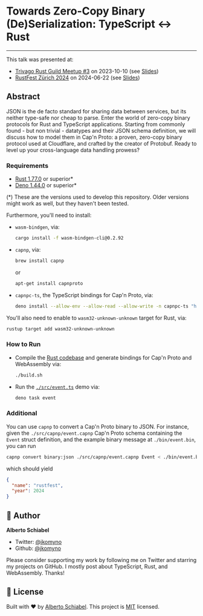 # Towards Zero-Copy Binary (De)Serialization: TypeScript ↔ Rust

---

This talk was presented at:
- [Trivago Rust Guild Meetup #3](https://www.meetup.com/trivago-tech-data-product/events/295240004) on 2023-10-10 (see [Slides](https://jkomyno-trivago-rust-meetup-2023.vercel.app))
- [RustFest Zürich 2024](https://rustfest.ch/) on 2024-06-22 (see [Slides](https://jkomyno-rustfest-zurich-2024.vercel.app))

## Abstract

JSON is the de facto standard for sharing data between services, but its neither type-safe nor cheap to parse. Enter the world of zero-copy binary protocols for Rust and TypeScript applications. Starting from commonly found - but non trivial - datatypes and their JSON schema definition, we will discuss how to model them in Cap'n Proto: a proven, zero-copy binary protocol used at Cloudflare, and crafted by the creator of Protobuf. Ready to level up your cross-language data handling prowess?

### Requirements

- [Rust 1.77.0](https://www.rust-lang.org/tools/install) or superior*
- [Deno 1.44.0](https://docs.deno.com/runtime/manual/getting_started/installation) or superior*

(*) These are the versions used to develop this repository. Older versions might work as well, but they haven't been tested.

Furthermore, you'll need to install:

- `wasm-bindgen`, via:
  ```sh
  cargo install -f wasm-bindgen-cli@0.2.92
  ```
- `capnp`, via:
  ```sh
  brew install capnp
  ```
  
  or

  ```sh
  apt-get install capnproto
  ```
- `capnpc-ts`, the TypeScript bindings for Cap'n Proto, via:
  ```sh
  deno install --allow-env --allow-read --allow-write -n capnpc-ts "https://deno.land/x/capnpc/mod.ts"
  ```

You'll also need to enable to `wasm32-unknown-unknown` target for Rust, via:

```sh
rustup target add wasm32-unknown-unknown
```

### How to Run

- Compile the [Rust codebase](./rust) and generate bindings for Cap'n Proto and WebAssembly via:
  ```sh
  ./build.sh
  ```

- Run the [`./src/event.ts`](./src/event.ts) demo via:
  ```sh
  deno task event
  ```

### Additional

You can use `capnp` to convert a Cap'n Proto binary to JSON.
For instance, given the `./src/capnp/event.capnp` Cap'n Proto schema containing the `Event` struct definition, and the example binary message at `./bin/event.bin`, you can run

```sh
capnp convert binary:json ./src/capnp/event.capnp Event < ./bin/event.bin | jq
```

which should yield

```json
{
  "name": "rustfest",
  "year": 2024
}
```

## 👤 Author

**Alberto Schiabel**

* Twitter: [@jkomyno](https://twitter.com/jkomyno)
* Github: [@jkomyno](https://github.com/jkomyno)

Please consider supporting my work by following me on Twitter and starring my projects on GitHub.
I mostly post about TypeScript, Rust, and WebAssembly. Thanks!

## 📝 License

Built with ❤️ by [Alberto Schiabel](https://github.com/jkomyno).
This project is [MIT](https://github.com/jkomyno/rust-capnp-wasm/blob/main/LICENSE) licensed.
